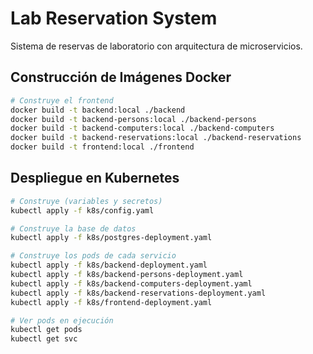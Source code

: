 # Lab Reservation System

Sistema de reservas de laboratorio con arquitectura de microservicios.

## Construcción de Imágenes Docker

```bash
# Construye el frontend
docker build -t backend:local ./backend
docker build -t backend-persons:local ./backend-persons
docker build -t backend-computers:local ./backend-computers
docker build -t backend-reservations:local ./backend-reservations
docker build -t frontend:local ./frontend
```

## Despliegue en Kubernetes

```bash
# Construye (variables y secretos)
kubectl apply -f k8s/config.yaml

# Construye la base de datos
kubectl apply -f k8s/postgres-deployment.yaml

# Construye los pods de cada servicio
kubectl apply -f k8s/backend-deployment.yaml
kubectl apply -f k8s/backend-persons-deployment.yaml
kubectl apply -f k8s/backend-computers-deployment.yaml
kubectl apply -f k8s/backend-reservations-deployment.yaml
kubectl apply -f k8s/frontend-deployment.yaml

# Ver pods en ejecución
kubectl get pods
kubectl get svc
```
